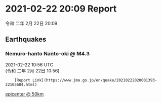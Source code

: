 # 2021-02-22 20:09 Report
令和 二年 2月 22日 20:09

## Earthquakes
### Nemuro-hanto Nanto-oki @ M4.3
2021-02-22 10:56 UTC  
        (令和 二年 2月 22日 10:56)
  
        [Report Link](https://www.jma.go.jp/en/quake/20210222020001393-22105604.html)  
[epicenter @ 50km](https://www.google.com/maps/place/43°06'00%22+145°48'00%22/@43.1,145.8,17z/data=!3m1!4b1!4m5!3m4!1s0x0:0x0!8m2!3d43.1!4d145.8)